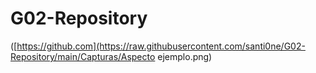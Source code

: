 # G02-Repository
([https://github.com](https://raw.githubusercontent.com/santi0ne/G02-Repository/main/Capturas/Aspecto ejemplo.png)

